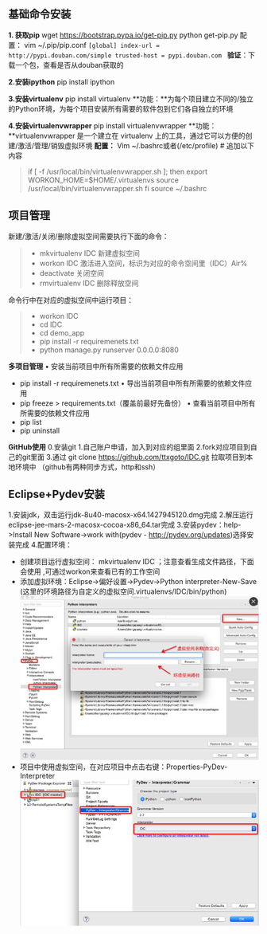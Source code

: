 基础命令安装
---
**1. 获取pip**
wget https://bootstrap.pypa.io/get-pip.py
python get-pip.py
配置：
vim ~/.pip/pip.conf
`[global]
index-url = http://pypi.douban.com/simple
trusted-host = pypi.douban.com
`
**验证**：下载一个包，查看是否从douban获取的

**2.安装ipython**
pip install ipython

**3.安装virtualenv**
pip install virtualenv
**功能：**为每个项目建立不同的/独立的Python环境，为每个项目安装所有需要的软件包到它们各自独立的环境

**4.安装virtualenvwrapper**
pip install virtualenvwrapper
**功能：**virtualenvwrapper 是一个建立在 virtualenv 上的工具，通过它可以方便的创建/激活/管理/销毁虚拟环境
**配置：**
 Vim ~/.bashrc或者(/etc/profile)  # 追加以下内容
>if [ -f /usr/local/bin/virtualenvwrapper.sh ]; then
export WORKON_HOME=$HOME/.virtualenvs
source /usr/local/bin/virtualenvwrapper.sh
fi
source ~/.bashrc 
>

项目管理
---

新建/激活/关闭/删除虚拟空间需要执行下面的命令：
> * mkvirtualenv IDC      新建虚拟空间
> * workon IDC               激活进入空间，标识为对应的命令空间里（IDC）Air%
> * deactivate                 关闭空间
> * rmvirtualenv IDC      删除释放空间


命令行中在对应的虚拟空间中运行项目：
 > * workon IDC
 > * cd IDC
 > * cd demo_app
 > * pip install -r requiremenets.txt
 > * python manage.py runserver  0.0.0.0:8080

**多项目管理**
•	安装当前项目中所有所需要的依赖文件应用
-	pip install -r requiremenets.txt
•	导出当前项目中所有所需要的依赖文件应用
-	pip freeze > requirements.txt（覆盖前最好先备份）
•	查看当前项目中所有所需要的依赖文件应用
-	pip list
- pip uninstall

**GitHub使用**
0.安装git
1.自己账户申请，加入到对应的组里面
2.fork对应项目到自己的git里面
3.通过 git clone  https://github.com/ttxgoto/IDC.git  拉取项目到本地环境中  （github有两种同步方式，http和ssh）


Eclipse+Pydev安装
---
1.安装jdk，双击运行jdk-8u40-macosx-x64.1427945120.dmg完成
2.解压运行eclipse-jee-mars-2-macosx-cocoa-x86_64.tar完成
3.安装pydev：help->Install New Software->work with(pydev - http://pydev.org/updates)选择安装完成
4.配置环境：

* 创建项目运行虚拟空间： mkvirtualenv IDC ；注意查看生成文件路径，下面会使用 ,可通过workon来查看已有的工作空间
* 添加虚拟环境：Eclipse->偏好设置->Pydev->Python interpreter-New-Save  (这里的环境路径为自定义的虚拟空间.virtualenvs/IDC/bin/python)
![py01](./images/py01.jpg)
* 项目中使用虚拟空间，在对应项目中点击右键：Properties-PyDev-Interpreter
![py02](./images/py02.jpg)
























